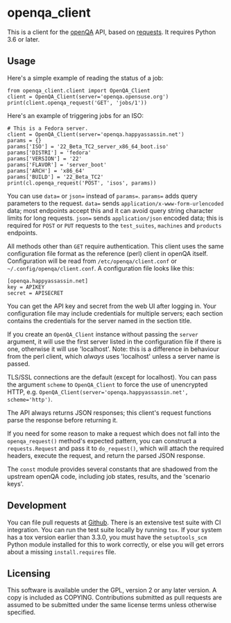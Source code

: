 # openqa_client

This is a client for the [openQA](https://os-autoinst.github.io/openQA/)
API, based on [requests](https://python-requests.org). It requires Python
3.6 or later.

## Usage

Here's a simple example of reading the status of a job:

    from openqa_client.client import OpenQA_Client
    client = OpenQA_Client(server='openqa.opensuse.org')
    print(client.openqa_request('GET', 'jobs/1'))

Here's an example of triggering jobs for an ISO:

    # This is a Fedora server.
    client = OpenQA_Client(server='openqa.happyassassin.net')
    params = {}
    params['ISO'] = '22_Beta_TC2_server_x86_64_boot.iso'
    params['DISTRI'] = 'fedora'
    params['VERSION'] = '22'
    params['FLAVOR'] = 'server_boot'
    params['ARCH'] = 'x86_64'
    params['BUILD'] = '22_Beta_TC2'
    print(cl.openqa_request('POST', 'isos', params))

You can use `data=` or `json=` instead of `params=`. `params=` adds
query parameters to the request. `data=` sends
`application/x-www-form-urlencoded` data; most endpoints accept this
and it can avoid query string character limits for long requests.
`json=` sends `application/json` encoded data; this is required for
`POST` or `PUT` requests to the `test_suites`, `machines` and
`products` endpoints.

All methods other than `GET` require authentication. This client uses
the same configuration file format as the reference (perl) client in
openQA itself. Configuration will be read from `/etc/openqa/client.conf`
or `~/.config/openqa/client.conf`. A configuration file looks like this:

    [openqa.happyassassin.net]
    key = APIKEY
    secret = APISECRET

You can get the API key and secret from the web UI after logging in. Your
configuration file may include credentials for multiple servers; each
section contains the credentials for the server named in the section
title.

If you create an `OpenQA_Client` instance without passing the `server`
argument, it will use the first server listed in the configuration file
if there is one, otherwise it will use 'localhost'. Note: this is a
difference in behaviour from the perl client, which *always* uses 'localhost'
unless a server name is passed.

TLS/SSL connections are the default (except for localhost). You can
pass the argument `scheme` to `OpenQA_Client` to force the use of
unencrypted HTTP, e.g.
`OpenQA_Client(server='openqa.happyassassin.net', scheme='http')`.

The API always returns JSON responses; this client's request functions
parse the response before returning it.

If you need for some reason to make a request which does not fall into
the `openqa_request()` method's expected pattern, you can construct a
`requests.Request` and pass it to `do_request()`, which will attach the
required headers, execute the request, and return the parsed JSON response.

The `const` module provides several constants that are shadowed from the
upstream openQA code, including job states, results, and the 'scenario
keys'.

## Development

You can file pull requests at [Github](https://github.com/os-autoinst/openQA-python-client).
There is an extensive test suite with CI integration. You can run the test
suite locally by running `tox`. If your system has a tox version earlier
than 3.3.0, you must have the `setuptools_scm` Python module installed for
this to work correctly, or else you will get errors about a missing
`install.requires` file.

## Licensing

This software is available under the GPL, version 2 or any later version.
A copy is included as COPYING. Contributions submitted as pull requests are
assumed to be submitted under the same license terms unless otherwise
specified.
